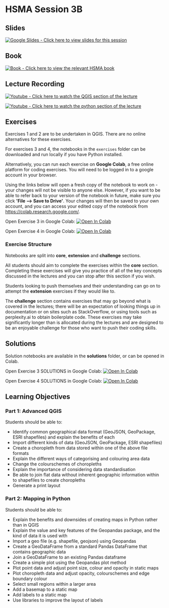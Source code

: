 # HSMA Session 3B

## Slides

<a href="https://docs.google.com/presentation/d/1LLwK5dx8Ne6GeFRT2DyPnT2AmpcWRKyt767Nis_lYkU/edit?usp=sharing"><img src="https://img.shields.io/static/v1?label=Google+Slides&message=Click+here+to+view+the+slides+for+this+session&color=%23FBBC04&style=for-the-badge&logo=googleslides&logoColor=%23FBBC04" alt="Google Slides - Click here to view slides for this session"></a>

## Book

<a href="https://hsma-programme.github.io/hsma6_geographic_optimisation_and_visualisation_book/"><img src="https://img.shields.io/static/v1?label=Book&message=Click+here+to+view+the+relevant+HSMA+book&color=%23782828&style=for-the-badge&logo=mdbook" alt="Book - Click here to view the relevant HSMA book"></a>

## Lecture Recording

<a href="https://youtu.be/eHJzQn9mI2E"><img src="https://img.shields.io/static/v1?label=Youtube&message=Click+here+to+watch+the+QGIS+section&color=%23282828&style=for-the-badge&logo=youtube&logoColor=%23FF0000" alt="Youtube - Click here to watch the QGIS section of the lecture"></a>

<a href="https://youtu.be/7w366aEAGAs"><img src="https://img.shields.io/static/v1?label=Youtube&message=Click+here+to+watch+the+python+section&color=%23282828&style=for-the-badge&logo=youtube&logoColor=%23FF0000" alt="Youtube - Click here to watch the python section of the lecture"></a>


## Exercises

Exercises 1 and 2 are to be undertaken in QGIS. There are no online alternatives for these exercises.

For exercises 3 and 4, the notebooks in the `exercises` folder can be downloaded and run locally if you have Python installed.

Alternatively, you can run each exercise on **Google Colab**, a free online platform for coding exercises. You will need to be logged in to a google account in your browser. 

Using the links below will open a fresh copy of the notebook to work on - your changes will not be visible to anyone else. However, if you want to be able to refer back to your version of the notebook in future, make sure you click **'File --> Save to Drive'**. 
Your changes will then be saved to your own account, and you can access your edited copy of the notebook from https://colab.research.google.com/.

Open Exercise 3 in Google Colab: <a target="_blank" href="https://colab.research.google.com/github/hsma-programme/h6_3b_advanced_qgis_mapping_python/blob/main/h6_3b_advanced_qgis_and_mapping_in_python/exercises_colab/HSMA 3B Exercise 3 - Importing Files and Basic Plots with Geopandas.ipynb">
  <img src="https://colab.research.google.com/assets/colab-badge.svg" alt="Open In Colab"/>
</a>

Open Exercise 4 in Google Colab: <a target="_blank" href="https://colab.research.google.com/github/hsma-programme/h6_3b_advanced_qgis_mapping_python/blob/main/h6_3b_advanced_qgis_and_mapping_in_python/exercises_colab/HSMA 3B Exercise 4 - Enhancing our Static Map Plots.ipynb">
  <img src="https://colab.research.google.com/assets/colab-badge.svg" alt="Open In Colab"/>
</a>

### Exercise Structure

Notebooks are split into **core**, **extension** and **challenge** sections. 

All students should aim to complete the exercises within the **core** section. Completing these exercises will give you practice of all of the key concepts discussed in the lectures and you can stop after this section if you wish. 

Students looking to push themselves and their understanding can go on to attempt the **extension** exercises if they would like to.

The **challenge** section contains exercises that may go beyond what is covered in the lectures; there will be an expectation of looking things up in documentation or on sites such as StackOverflow, or using tools such as perplexity.ai to obtain boilerplate code. These exercises may take significantly longer than is allocated during the lectures and are designed to be an enjoyable challenge for those who want to push their coding skills.

## Solutions

Solution notebooks are available in the **solutions** folder, or can be opened in Colab. 

Open Exercise 3 SOLUTIONS in Google Colab: <a target="_blank" href="https://colab.research.google.com/github/hsma-programme/h6_3b_advanced_qgis_mapping_python/blob/main/h6_3b_advanced_qgis_and_mapping_in_python/solutions/HSMA 3B Exercise 3 - Importing Files and Basic Plots with Geopandas.ipynb">
  <img src="https://colab.research.google.com/assets/colab-badge.svg" alt="Open In Colab"/>
</a>

Open Exercise 4 SOLUTIONS in Google Colab: <a target="_blank" href="https://colab.research.google.com/github/hsma-programme/h6_3b_advanced_qgis_mapping_python/blob/main/h6_3b_advanced_qgis_and_mapping_in_python/solutions/HSMA 3B Exercise 4 - Enhancing our Static Map Plots.ipynb">
  <img src="https://colab.research.google.com/assets/colab-badge.svg" alt="Open In Colab"/>
</a>

## Learning Objectives

### Part 1: Advanced QGIS

Students should be able to:

- Identify common geographical data format (GeoJSON, GeoPackage, ESRI shapefiles) and explain the benefits of each
- Import different kinds of data (GeoJSON, GeoPackage, ESRI shapefiles)
- Create a choropleth from data stored within one of the above file formats
- Explain the different ways of categorising and colouring area data
- Change the colourschemes of choropleths
- Explain the importance of considering data standardisation
- Be able to join flat data without inherent geographic information within to shapefiles to create choropleths
- Generate a print layout

### Part 2: Mapping in Python

Students should be able to:

- Explain the benefits and downsides of creating maps in Python rather than in QGIS
- Explain the value and key features of the Geopandas package, and the kind of data it is used with
- Import a geo file (e.g. shapefile, geojson) using Geopandas
- Create a GeoDataFrame from a standard Pandas DataFrame that contains geographic data
- Join a GeoDataFrame to an existing Pandas dataframe
- Create a simple plot using the Geopandas plot method
- Plot point data and adjust point size, colour and opacity in static maps
- Plot choropleth data and adjust opacity, colourschemes and edge boundary colour
- Select small regions within a larger area
- Add a basemap to a static map
- Add labels to a static map
- Use libraries to improve the layout of labels
